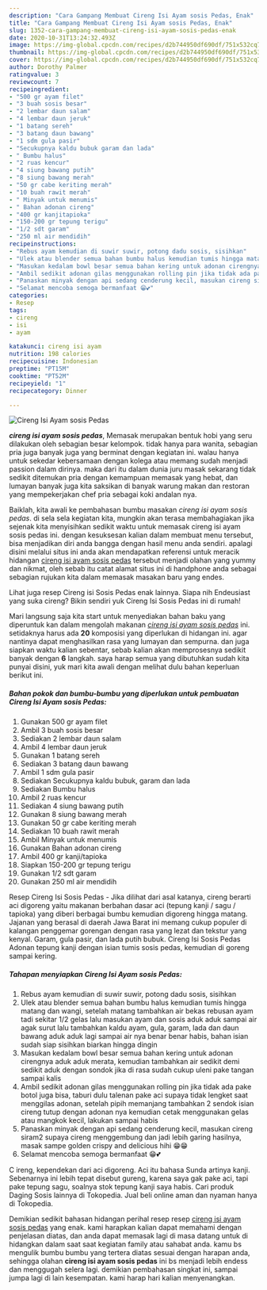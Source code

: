 ```yaml
---
description: "Cara Gampang Membuat Cireng Isi Ayam sosis Pedas, Enak"
title: "Cara Gampang Membuat Cireng Isi Ayam sosis Pedas, Enak"
slug: 1352-cara-gampang-membuat-cireng-isi-ayam-sosis-pedas-enak
date: 2020-10-31T13:24:32.493Z
image: https://img-global.cpcdn.com/recipes/d2b744950df690df/751x532cq70/cireng-isi-ayam-sosis-pedas-foto-resep-utama.jpg
thumbnail: https://img-global.cpcdn.com/recipes/d2b744950df690df/751x532cq70/cireng-isi-ayam-sosis-pedas-foto-resep-utama.jpg
cover: https://img-global.cpcdn.com/recipes/d2b744950df690df/751x532cq70/cireng-isi-ayam-sosis-pedas-foto-resep-utama.jpg
author: Dorothy Palmer
ratingvalue: 3
reviewcount: 7
recipeingredient:
- "500 gr ayam filet"
- "3 buah sosis besar"
- "2 lembar daun salam"
- "4 lembar daun jeruk"
- "1 batang sereh"
- "3 batang daun bawang"
- "1 sdm gula pasir"
- "Secukupnya kaldu bubuk garam dan lada"
- " Bumbu halus"
- "2 ruas kencur"
- "4 siung bawang putih"
- "8 siung bawang merah"
- "50 gr cabe keriting merah"
- "10 buah rawit merah"
- " Minyak untuk menumis"
- " Bahan adonan cireng"
- "400 gr kanjitapioka"
- "150-200 gr tepung terigu"
- "1/2 sdt garam"
- "250 ml air mendidih"
recipeinstructions:
- "Rebus ayam kemudian di suwir suwir, potong dadu sosis, sisihkan"
- "Ulek atau blender semua bahan bumbu halus kemudian tumis hingga matang dan wangi, setelah matang tambahkan air bekas rebusan ayam tadi sekitar 1/2 gelas lalu masukan ayam dan sosis aduk aduk sampai air agak surut lalu tambahkan kaldu ayam, gula, garam, lada dan daun bawang aduk aduk lagi sampai air nya benar benar habis, bahan isian sudah siap sisihkan biarkan hingga dingin"
- "Masukan kedalam bowl besar semua bahan kering untuk adonan cirengnya aduk aduk merata, kemudian tambahkan air sedikit demi sedikit aduk dengan sondok jika di rasa sudah cukup uleni pake tangan sampai kalis"
- "Ambil sedikit adonan gilas menggunakan rolling pin jika tidak ada pake botol juga bisa, taburi dulu talenan pake aci supaya tidak lengket saat menggilas adonan, setelah pipih memanjang tambahkan 2 sendok isian cireng tutup dengan adonan nya kemudian cetak menggunakan gelas atau mangkok kecil, lakukan sampai habis"
- "Panaskan minyak dengan api sedang cenderung kecil, masukan cireng siram2 supaya cireng menggembung dan jadi lebih garing hasilnya, masak sampe golden crispy and delicious hihi 😁😁"
- "Selamat mencoba semoga bermanfaat 😁💕"
categories:
- Resep
tags:
- cireng
- isi
- ayam

katakunci: cireng isi ayam 
nutrition: 198 calories
recipecuisine: Indonesian
preptime: "PT15M"
cooktime: "PT52M"
recipeyield: "1"
recipecategory: Dinner

---
```



![Cireng Isi Ayam sosis Pedas](https://img-global.cpcdn.com/recipes/d2b744950df690df/751x532cq70/cireng-isi-ayam-sosis-pedas-foto-resep-utama.jpg)

<b><i>cireng isi ayam sosis pedas</i></b>, Memasak merupakan bentuk hobi yang seru dilakukan oleh sebagian besar kelompok. tidak hanya para wanita, sebagian pria juga banyak juga yang berminat dengan kegiatan ini. walau hanya untuk sekedar kebersamaan dengan kolega atau memang sudah menjadi passion dalam dirinya. maka dari itu dalam dunia juru masak sekarang tidak sedikit ditemukan pria dengan kemampuan memasak yang hebat, dan lumayan banyak juga kita saksikan di banyak warung makan dan restoran yang mempekerjakan chef pria sebagai koki andalan nya.

Baiklah, kita awali ke pembahasan bumbu masakan <i>cireng isi ayam sosis pedas</i>. di sela sela kegiatan kita, mungkin akan terasa membahagiakan jika sejenak kita menyisihkan sedikit waktu untuk memasak cireng isi ayam sosis pedas ini. dengan kesuksesan kalian dalam membuat menu tersebut, bisa menjadikan diri anda bangga dengan hasil menu anda sendiri. apalagi disini melalui situs ini anda akan mendapatkan referensi untuk meracik hidangan <u>cireng isi ayam sosis pedas</u> tersebut menjadi olahan yang yummy dan nikmat, oleh sebab itu catat alamat situs ini di handphone anda sebagai sebagian rujukan kita dalam memasak masakan baru yang endes.

Lihat juga resep Cireng isi Sosis Pedas enak lainnya. Siapa nih Endeusiast yang suka cireng? Bikin sendiri yuk Cireng Isi Sosis Pedas ini di rumah!


Mari langsung saja kita start untuk menyediakan bahan baku yang diperuntuk kan dalam mengolah makanan <u><i>cireng isi ayam sosis pedas</i></u> ini. setidaknya harus ada <b>20</b> komposisi yang diperlukan di hidangan ini. agar nantinya dapat menghasilkan rasa yang lumayan dan sempurna. dan juga siapkan waktu kalian sebentar, sebab kalian akan memprosesnya sedikit banyak dengan <b>6</b> langkah. saya harap semua yang dibutuhkan sudah kita punyai disini, yuk mari kita awali dengan melihat dulu bahan keperluan berikut ini.

<!--inarticleads1-->

##### Bahan pokok dan bumbu-bumbu yang diperlukan untuk pembuatan Cireng Isi Ayam sosis Pedas:

1. Gunakan 500 gr ayam filet
1. Ambil 3 buah sosis besar
1. Sediakan 2 lembar daun salam
1. Ambil 4 lembar daun jeruk
1. Gunakan 1 batang sereh
1. Sediakan 3 batang daun bawang
1. Ambil 1 sdm gula pasir
1. Sediakan Secukupnya kaldu bubuk, garam dan lada
1. Sediakan  Bumbu halus
1. Ambil 2 ruas kencur
1. Sediakan 4 siung bawang putih
1. Gunakan 8 siung bawang merah
1. Gunakan 50 gr cabe keriting merah
1. Sediakan 10 buah rawit merah
1. Ambil  Minyak untuk menumis
1. Gunakan  Bahan adonan cireng
1. Ambil 400 gr kanji/tapioka
1. Siapkan 150-200 gr tepung terigu
1. Gunakan 1/2 sdt garam
1. Gunakan 250 ml air mendidih


Resep Cireng Isi Sosis Pedas - Jika dilihat dari asal katanya, cireng berarti aci digoreng yaitu makanan berbahan dasar aci (tepung kanji / sagu / tapioka) yang diberi berbagai bumbu kemudian digoreng hingga matang. Jajanan yang berasal di daerah Jawa Barat ini memang cukup populer di kalangan penggemar gorengan dengan rasa yang lezat dan tekstur yang kenyal. Garam, gula pasir, dan lada putih bubuk. Cireng Isi Sosis Pedas Adonan tepung kanji dengan isian tumis sosis pedas, kemudian di goreng sampai kering. 

<!--inarticleads2-->

##### Tahapan menyiapkan Cireng Isi Ayam sosis Pedas:

1. Rebus ayam kemudian di suwir suwir, potong dadu sosis, sisihkan
1. Ulek atau blender semua bahan bumbu halus kemudian tumis hingga matang dan wangi, setelah matang tambahkan air bekas rebusan ayam tadi sekitar 1/2 gelas lalu masukan ayam dan sosis aduk aduk sampai air agak surut lalu tambahkan kaldu ayam, gula, garam, lada dan daun bawang aduk aduk lagi sampai air nya benar benar habis, bahan isian sudah siap sisihkan biarkan hingga dingin
1. Masukan kedalam bowl besar semua bahan kering untuk adonan cirengnya aduk aduk merata, kemudian tambahkan air sedikit demi sedikit aduk dengan sondok jika di rasa sudah cukup uleni pake tangan sampai kalis
1. Ambil sedikit adonan gilas menggunakan rolling pin jika tidak ada pake botol juga bisa, taburi dulu talenan pake aci supaya tidak lengket saat menggilas adonan, setelah pipih memanjang tambahkan 2 sendok isian cireng tutup dengan adonan nya kemudian cetak menggunakan gelas atau mangkok kecil, lakukan sampai habis
1. Panaskan minyak dengan api sedang cenderung kecil, masukan cireng siram2 supaya cireng menggembung dan jadi lebih garing hasilnya, masak sampe golden crispy and delicious hihi 😁😁
1. Selamat mencoba semoga bermanfaat 😁💕


C ireng, kependekan dari aci digoreng. Aci itu bahasa Sunda artinya kanji. Sebenarnya ini lebih tepat disebut gureng, karena saya gak pake aci, tapi pake tepung sagu, soalnya stok tepung kanji saya habis. Cari produk Daging Sosis lainnya di Tokopedia. Jual beli online aman dan nyaman hanya di Tokopedia. 

Demikian sedikit bahasan hidangan perihal resep resep <u>cireng isi ayam sosis pedas</u> yang enak. kami harapkan kalian dapat memahami dengan penjelasan diatas, dan anda dapat memasak lagi di masa datang untuk di hidangkan dalam saat saat kegiatan family atau sahabat anda. kamu bs mengulik bumbu bumbu yang tertera diatas sesuai dengan harapan anda, sehingga olahan <b>cireng isi ayam sosis pedas</b> ini bs menjadi lebih endess dan menggugah selera lagi. demikian pembahasan singkat ini, sampai jumpa lagi di lain kesempatan. kami harap hari kalian menyenangkan.
